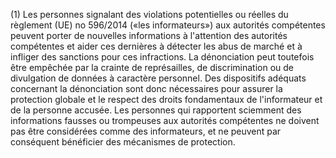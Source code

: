 (1) Les personnes signalant des violations potentielles ou réelles du règlement (UE) no 596/2014 («les informateurs») aux autorités compétentes peuvent porter de nouvelles informations à l'attention des autorités compétentes et aider ces dernières à détecter les abus de marché et à infliger des sanctions pour ces infractions. La dénonciation peut toutefois être empêchée par la crainte de représailles, de discrimination ou de divulgation de données à caractère personnel. Des dispositifs adéquats concernant la dénonciation sont donc nécessaires pour assurer la protection globale et le respect des droits fondamentaux de l'informateur et de la personne accusée. Les personnes qui rapportent sciemment des informations fausses ou trompeuses aux autorités compétentes ne doivent pas être considérées comme des informateurs, et ne peuvent par conséquent bénéficier des mécanismes de protection.